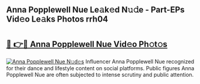 ## Anna Popplewell Nue Le𝚊k𝚎d N𝚞𝚍e - Part-EPs Vid𝚎o Le𝚊ks Photos rrh04

# <h2><a href="http://fb72oc.evod.top/?m=Anna+Popplewell+Nue">🔗 👉🔴 Anna Popplewell Nue Vid𝚎o Ph𝚘t𝚘s</a></h2>

[![Anna Popplewell Nue N𝚞d𝚎s](https://i.imgur.com/8V9OHl7.gif)](http://fb72oc.evod.top/?m=Anna+Popplewell+Nue)
Influencer Anna Popplewell Nue recognized for their dance and lifestyle content on social platforms. Public figures Anna Popplewell Nue are often subjected to intense scrutiny and public attention. 
